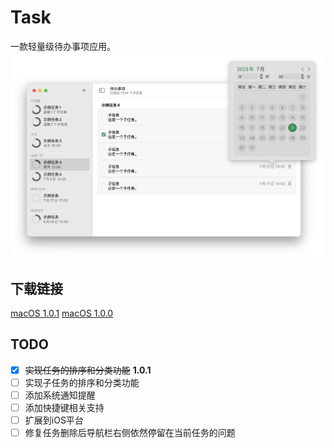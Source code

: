 # Task
一款轻量级待办事项应用。
![运行截图](./Screenshot.png)
## 下载链接
[macOS 1.0.1](https://mintlf.pythonanywhere.com/task/1.0.1)
[macOS 1.0.0](https://mintlf.pythonanywhere.com/task/1.0.0)
## TODO
- [x] ~~实现任务的排序和分类功能~~  **1.0.1**
- [ ] 实现子任务的排序和分类功能
- [ ] 添加系统通知提醒
- [ ] 添加快捷键相关支持
- [ ] 扩展到iOS平台
- [ ] 修复任务删除后导航栏右侧依然停留在当前任务的问题